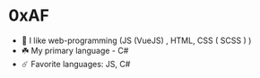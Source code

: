 # 0xAF

- 🌱 I like web-programming (JS (VueJS) , HTML, CSS ( SCSS ) )
- ☘️ My primary language - C#
- ☄️ Favorite languages: JS, C#
